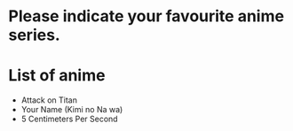 # Please indicate your favourite anime series.

# List of anime
- Attack on Titan
- Your Name (Kimi no Na wa)
- 5 Centimeters Per Second
